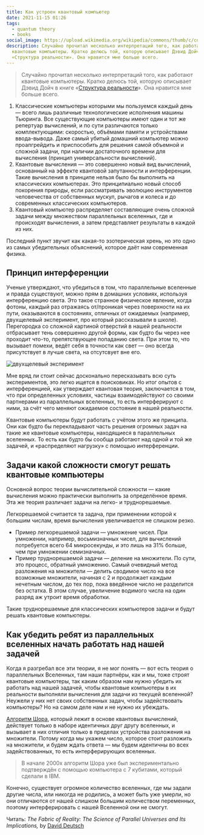 ```yaml
---
title: Как устроен квантовый компьютер
date: 2021-11-15 01:26
tags:
  - quantum theory
  - books
social_image: https://upload.wikimedia.org/wikipedia/commons/thumb/c/cd/Double-slit.svg/1024px-Double-slit.svg.png
description: Случайно прочитал несколько интерпретаций того, как работают
  квантовые компьютеры. Кратко делюсь той, которую описывает Дэвид Дойч в книге
  «Структура реальности». Она нравится мне больше всего.
---
```

> Случайно прочитал несколько интерпретаций того, как работают квантовые компьютеры. Кратко делюсь той, которую описывает Дэвид Дойч в книге «[Структура реальности](https://www.amazon.com/Fabric-Reality-Parallel-Universes-Implications/dp/014027541X)». Она нравится мне больше всего.

1. Классические компьютеры которыми мы пользуемся каждый день — всего лишь различные технологические исполнения машины Тьюринга. Все существующие компьютеры имеют один и тот же репертуар вычислений, и по сути различаются только комплектующими: скоростью, объёмами памяти и устройствами ввода-вывода. Даже самый убитый домашний компьютер можно проапгрейдить и приспособить для решения самой объемной и сложной задачи, при наличии достаточного времени для вычисления (принцип универсальности вычислений).
2. Квантовые вычисления — это совершенно новый вид вычислений, основанный на эффекте квантовой запутанности и интерференции. Такие вычисления в принципе нельзя было бы выполнить на классических компьютерах. Это принципиально новый способ покорения природы, если рассматривать эволюцию инструментов человечества от собственных мускул, рычагов и колеса и до современных классических компьютеров.
3. Квантовый компьютер распределяет составляющие очень сложной задачи между множеством параллельных вселенных, где и происходят вычисления, а затем представляет результаты в каждой из них.

Последний пункт звучит как какая-то эзотерическая хрень, но это одно из самых убедительных объяснений, которое даёт нам современная физика.

## **Принцип интерференции**

Ученые утверждают, что убедиться в том, что параллельные вселенные и правда существуют, можно прям в домашних условиях, используя интерференцию света. Это такое странное физическое явление, когда фотоны, каждый раз отражаясь от/проникая через поверхности на их пути, оказываются в состояниях, отличных от ожидаемых (например, двухщелевый эксперимент, про который рассказывали в школе). Перегородка со сложной картиной отверстий в нашей реальности отбрасывает тень совершенно другой формы, как будто бы через нее проходит что-то, препятствующее попаданию света. При этом то, что вызывает помехи, ведёт себя в точности как свет — оно всегда присутствует в лучше света, на отсутсвует вне его.

![двухщелевый эксперимент](https://upload.wikimedia.org/wikipedia/commons/thumb/c/cd/Double-slit.svg/1024px-Double-slit.svg.png)

Мне вряд ли стоит сейчас досконально пересказывать всю суть экспериментов, это легко ищется в поисковиках. Но итог опытов с интерференцией, как утверждает квантовая теория, заключается в том, что при определенных условиях, частицы взаимодействуют со своими партнерами из параллельных вселенных, то есть интерферируют с ними, за счёт чего меняют ожидаемое состояние в нашей реальности.

Квантовые компьютеры будут работать с учётом этого же принципа. Они как будто бы перекладывают часть решения огромных задач на такие же квантовые компьютеры, находящиеся в параллельных вселенных. То есть как будто бы сообща работают над одной и той же задачей, и «распределяют нагрузку» с помощью интерференции.

## **Задачи какой сложности смогут решать квантовые компьютеры**

Основной вопрос теории вычислительной сложности — какие вычисления можно практически выполнить за определённое время. Эта же теория различает задачи на легко- и труднорешаемые. 

Легкорешаемой считается та задача, при применении которой к большим числам, время вычисления увеличивается не слишком резко.

* Пример легкорешаемой задачи — умножение чисел.  При умножении, например, восьмизначных чисел, для вычислений потребуется всего 64 микросекунды, и это лишь на 31% больше, чем при умножении семизначных.
* Пример труднорешаемой задачи — деление на множители. По сути, это процесс, обратный умножению. Самый очевидный метод разложения на множители — делить сводимое число на все возможные множители, начиная с 2 и продолжает каждым нечетным числом, до тех пор, пока введённое число не разделится без остатка. В этом случае, увеличение водимого числа на один разряд аж утроит время обработки.

Такие труднорешаемые для классических компьютеров задачи и будут решать квантовые компьютеры.

## **Как убедить ребят из параллельных вселенных начать работать над нашей задачей**

Когда я разгребал все эти теории, я не мог понять — вот есть теория о параллельных Вселенных, там наши партнёры, как и мы, тоже строят квантовые компьютеры, так каким образом нам нужно убедить их работать над нашей задачей, чтобы квантовые компьютеры в их реальности выполняли вычисления для задачи из текущей вселенной? Неужели у них нет своих собственных задач, чтобы задействовать компьютеры? Но на самом деле нам и не нужно их убеждать.

[Алгоритм Шора](https://ru.wikipedia.org/wiki/%D0%90%D0%BB%D0%B3%D0%BE%D1%80%D0%B8%D1%82%D0%BC_%D0%A8%D0%BE%D1%80%D0%B0), который лежит в основе квантовых вычислений, действует только в наборе идентичных друг другу вселенных, и вызывает в них отличия только в пределах устройства разложения на множители. Потому когда мы укажем число, которое стоит разложить на множители, и будем ждать ответа — мы будем идентичны во всех задействованных, то есть интерферирующих вселенных.

> В начале 2000х алгоритм Шора уже был экспериментально подтверждён с помощью компьютера с 7 кубитами, который сделали в IBM.

Конечно, существует огромное количество вселенных, где мы задали другие числа, или никогда не родились, а может быть уже умерли, но они отличаются от нашей слишком большим количеством переменных, поэтому интерферировать с нашей Вселенной они не смогут.

Читать: *The Fabric of Reality: The Science of Parallel Universes and Its Implications,* by [David Deutsch](https://www.amazon.com/David-Deutsch/e/B000APOF56/ref=dp_byline_cont_book_1)